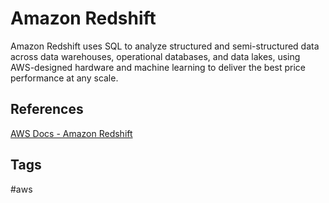 # Amazon Redshift

Amazon Redshift uses SQL to analyze structured and semi-structured data across data warehouses, operational databases, and data lakes, using AWS-designed hardware and machine learning to deliver the best price performance at any scale. 

## References
[AWS Docs - Amazon Redshift](https://aws.amazon.com/redshift/)

## Tags
#aws
